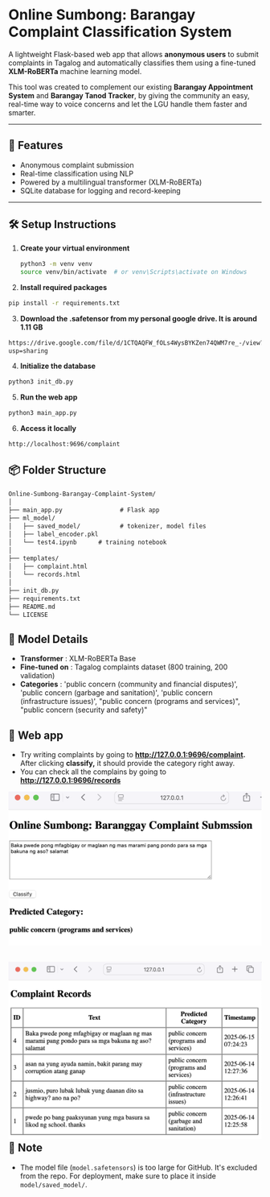 # Online Sumbong: Barangay Complaint Classification System

A lightweight Flask-based web app that allows **anonymous users** to submit complaints in Tagalog and automatically classifies them using a fine-tuned **XLM-RoBERTa** machine learning model.

This tool was created to complement our existing **Barangay Appointment System** and **Barangay Tanod Tracker**, by giving the community an easy, real-time way to voice concerns and let the LGU handle them faster and smarter.

---

## 🚀 Features

- Anonymous complaint submission
- Real-time classification using NLP
- Powered by a multilingual transformer (XLM-RoBERTa)
- SQLite database for logging and record-keeping

---

## 🛠️ Setup Instructions

1. **Create your virtual environment**

   ```bash
   python3 -m venv venv
   source venv/bin/activate  # or venv\Scripts\activate on Windows
   ```

2. **Install required packages**

```bash
pip install -r requirements.txt

```

3. **Download the .safetensor from my personal google drive. It is around 1.11 GB**

```
https://drive.google.com/file/d/1CTQAQFW_fOLs4WysBYKZen74QWM7re_-/view?usp=sharing
```

4. **Initialize the database**

```bash
python3 init_db.py
```

5. **Run the web app**

```bash
python3 main_app.py
```

6. **Access it locally**

```bash
http://localhost:9696/complaint
```

## 📦 Folder Structure

```
Online-Sumbong-Barangay-Complaint-System/
│
├── main_app.py                # Flask app
├── ml_model/
│   ├── saved_model/           # tokenizer, model files
│   ├── label_encoder.pkl
│   └── test4.ipynb      # training notebook
│
├── templates/
│   ├── complaint.html
│   └── records.html
│
├── init_db.py
├── requirements.txt
├── README.md
└── LICENSE

```

## 🧠 Model Details

- **Transformer** : XLM-RoBERTa Base
- **Fine-tuned on** : Tagalog complaints dataset (800 training, 200 validation)
- **Categories** : 'public concern (community and financial disputes)', 'public concern (garbage and sanitation)', 'public concern (infrastructure issues)', "public concern (programs and services)", "public concern (security and safety)"

## 🚀 Web app

- Try writing complaints by going to **http://127.0.0.1:9696/complaint.** After clicking **classify,** it should provide the category right away.
- You can check all the complains by going to **http://127.0.0.1:9696/records**

![1749972289162](image/README/1749972289162.png)

## ![1749972453881](image/README/1749972453881.png)📌 Note

- The model file (`model.safetensors`) is too large for GitHub. It's excluded from the repo. For deployment, make sure to place it inside `model/saved_model/`.
